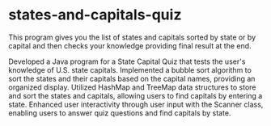 # states-and-capitals-quiz
 This program gives you the list of states and capitals sorted by state or by capital and then checks your knowledge providing final result at the end.

 Developed a Java program for a State Capital Quiz that tests the user's knowledge of U.S. state capitals.
 Implemented a bubble sort algorithm to sort the states and their capitals based on the capital names, providing an organized display.
 Utilized HashMap and TreeMap data structures to store and sort the states and capitals, allowing users to find capitals by entering a state.
 Enhanced user interactivity through user input with the Scanner class, enabling users to answer quiz questions and find capitals by state.
